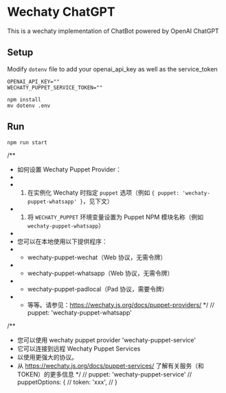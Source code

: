 # Wechaty ChatGPT

This is a wechaty implementation of ChatBot powered by OpenAI ChatGPT

## Setup

Modify `dotenv` file to add your openai_api_key as well as the service_token
```
OPENAI_API_KEY=""
WECHATY_PUPPET_SERVICE_TOKEN=""
```

```shell
npm install
mv dotenv .env
```

## Run

```shell
npm run start
```



 /**
   * 如何设置 Wechaty Puppet Provider：
   *
   *  1. 在实例化 Wechaty 时指定 `puppet` 选项（例如 `{ puppet: 'wechaty-puppet-whatsapp' }`，见下文）
   *  1. 将 `WECHATY_PUPPET` 环境变量设置为 Puppet NPM 模块名称（例如 `wechaty-puppet-whatsapp`）
   *
   * 您可以在本地使用以下提供程序：
   *  - wechaty-puppet-wechat（Web 协议，无需令牌）
   *  - wechaty-puppet-whatsapp（Web 协议，无需令牌）
   *  - wechaty-puppet-padlocal（Pad 协议，需要令牌）
   *  - 等等。请参见：<https://wechaty.js.org/docs/puppet-providers/>
   */
  // puppet: 'wechaty-puppet-whatsapp'

  /**
   * 您可以使用 wechaty puppet provider 'wechaty-puppet-service'
   *   它可以连接到远程 Wechaty Puppet Services
   *   以使用更强大的协议。
   * 从 https://wechaty.js.org/docs/puppet-services/ 了解有关服务（和 TOKEN）的更多信息
   */
  // puppet: 'wechaty-puppet-service'
  // puppetOptions: {
  //   token: 'xxx',
  // }